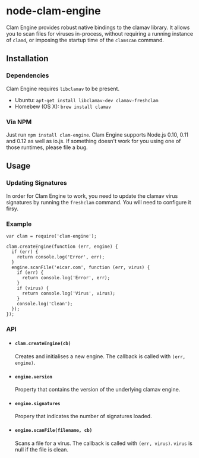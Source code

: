 # node-clam-engine

Clam Engine provides robust native bindings to the clamav library. It allows you to scan files for viruses in-process, without requiring a running instance of `clamd`, or imposing the startup time of the `clamscan` command.

## Installation

### Dependencies

Clam Engine requires `libclamav` to be present.

- Ubuntu: `apt-get install libclamav-dev clamav-freshclam`
- Homebew (OS X): `brew install clamav`

### Via NPM

Just run `npm install clam-engine`. Clam Engine supports Node.js 0.10, 0.11 and 0.12 as well as io.js. If something doesn't work for you using one of those runtimes, please file a bug.

## Usage

### Updating Signatures

In order for Clam Engine to work, you need to update the clamav virus signatures by running the `freshclam` command. You will need to configure it firsy.

### Example

    var clam = require('clam-engine');
    
    clam.createEngine(function (err, engine) {
      if (err) {
        return console.log('Error', err);
      }
      engine.scanFile('eicar.com', function (err, virus) {
        if (err) {
          return console.log('Error', err);
        }
        if (virus) {
          return console.log('Virus', virus);
        }
        console.log('Clean');
      });
    });

### API

- #### `clam.createEngine(cb)`
  Creates and initialises a new engine. The callback is called with `(err, engine)`.

- #### `engine.version`
  Property that contains the version of the underlying clamav engine.

- #### `engine.signatures`
  Propery that indicates the number of signatures loaded.

- #### `engine.scanFile(filename, cb)`
  Scans a file for a virus. The callback is called with `(err, virus)`. `virus` is null if the file is clean.
